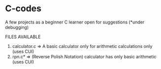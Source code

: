 # C-codes
A few projects as a beginner C learner
open for suggestions 
(*under debugging)


FILES AVAILABLE 
  1. calculator.c => A basic calculator only for arithmetic calculations only (uses CUI) 
  2. rpn.c* => (Reverse Polish Notation) calculator has only basic arithmetic (uses CUI)

